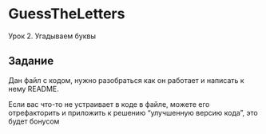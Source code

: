 # GuessTheLetters
Урок 2. Угадываем буквы

## Задание
Дан файл с кодом, нужно разобраться как он работает и написать к нему README.

Если вас что-то не устраивает в коде в файле, можете его отрефакторить и приложить к решению “улучшенную версию кода”, это будет бонусом
